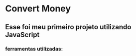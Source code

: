 <h1> Convert Money</h1>

<h2>  Esse foi meu primeiro projeto utilizando JavaScript </h2>

<h3> ferramentas utilizadas: </h3>


